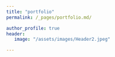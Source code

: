 ```yaml
---
title: "portfolio"
permalink: /_pages/portfolio.md/

author_profile: true
header:
   image: "/assets/images/Header2.jpeg"

---
```



